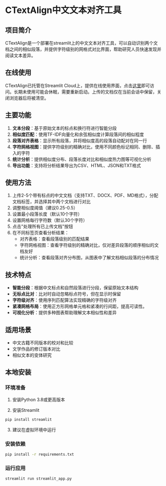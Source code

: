 # CTextAlign中文文本对齐工具

## 项目简介

CTextAlign是一个部署在streamlit上的中文文本对齐工具，可以自动识别两个文档之间的相似段落，并提供字符级别的网格式对比界面，帮助研究人员快速发现并阅读文本差异。

## 在线使用

CTextAlign已托管在Streamlit Cloud上，提供在线使用界面，点击[这里](https://ctextalign.streamlit.app/)即可访问。长期未使用可能会休眠，需要重新启动。上传的文档仅在当前会话中保留，关闭浏览器后将被清空。

## 主要功能

1. **文本分段**：基于原始文本的标点和换行符进行智能分段
2. **相似度匹配**：使用TF-IDF向量化和余弦相似度计算段落间的相似程度
3. **段落对齐表格**：显示所有段落，并将相似度高的段落自动配对在同一行
4. **字符网格视图**：提供字符级别的精确对比，使用不同颜色标记相同、删除、插入的字符
5. **统计分析**：提供相似度分布、段落长度对比和相似度热力图等可视化分析
6. **导出功能**：支持将分析结果导出为CSV、HTML、JSON和TXT格式

## 使用方法

1. 上传2-5个带有标点的中文文档（支持TXT、DOCX、PDF、MD格式），分配文档标签，并选择其中两个文档进行对比
2. 调整相似度阈值（建议0.25-0.5）
3. 设置最小段落长度（默认10个字符）
4. 设置网格每行字符数（默认30个字符）
5. 点击"处理所有已上传文档"按钮
6. 在不同标签页查看分析结果：
   - 对齐表格：查看段落级别的匹配结果
   - 字符网格视图：查看字符级别的精确对比，仅对差异段落的顺序相似的文档友好
   - 统计分析：查看段落对齐分布图，从图表中了解文档相似段落的分布情况

## 技术特点

- **智能分段**：根据中文标点和自然段落进行分段，保留原始文本结构
- **无标点比对**：比对时自动忽略标点符号，但在显示时保留
- **字符级对齐**：使用序列匹配算法实现精确的字符级对齐
- **紧凑网格布局**：使用正方形网格单元格和紧凑的行间距，提高可读性。
- **可视化分析**：提供多种图表帮助理解文本相似性和差异

## 适用场景

- 中文古籍不同版本的校对和比较
- 文学作品的修订版本对比
- 相似文本的变体研究

## 本地安装

### 环境准备

1. 安装Python 3.8或更高版本

2. 安装Streamlit

```bash
pip install streamlit
```

3. 建议在虚拟环境中运行

### 安装依赖

```bash
pip install -r requirements.txt
```

### 运行应用

```bash
streamlit run streamlit_app.py
```

